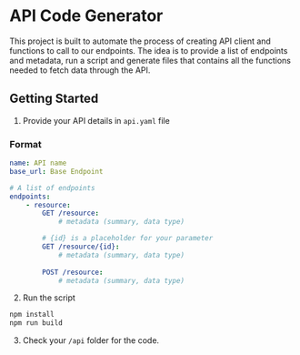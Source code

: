# API Code Generator

This project is built to automate the process of creating API client and functions to call to our endpoints. The idea is to provide a list of endpoints and metadata, run a script and generate files that contains all the functions needed to fetch data through the API.

## Getting Started

1. Provide your API details in `api.yaml` file

### Format
```yaml
name: API name
base_url: Base Endpoint

# A list of endpoints
endpoints:
    - resource:
        GET /resource:
            # metadata (summary, data type)

        # {id} is a placeholder for your parameter
        GET /resource/{id}:
            # metadata (summary, data type)
        
        POST /resource:
            # metadata (summary, data type)
```

2. Run the script

```sh
npm install
npm run build
```

3. Check your `/api` folder for the code.


